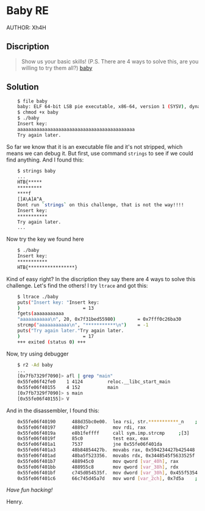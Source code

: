 # Baby RE
AUTHOR: Xh4H
## Discription
> Show us your basic skills! (P.S. There are 4 ways to solve this, are you willing to try them all?) [baby](https://github.com/Henry1601/HackTheBox-Writeup/blob/main/Reverse%20Engineering/Baby%20RE/baby)
## Solution
```bash
	$ file baby
	baby: ELF 64-bit LSB pie executable, x86-64, version 1 (SYSV), dynamically linked, interpreter /lib64/ld-linux-x86-64.so.2, BuildID[sha1]=25adc53b89f781335a27bf1b81f5c4cb74581022, for GNU/Linux 3.2.0, not stripped
	$ chmod +x baby
	$ ./baby
	Insert key: 
	aaaaaaaaaaaaaaaaaaaaaaaaaaaaaaaaaaaaaaaaaaa
	Try again later.
```
So far we know that it is an executable file and it's not stripped, which means we can debug it. But first, use command `strings` to see if we could find anything. And I found this:
```bash
	$ strings baby
	...
	HTB{*****
	*********
	****f
	[]A\A]A^A_
	Dont run `strings` on this challenge, that is not the way!!!!
	Insert key: 
	***********
	Try again later.
	...
```
Now try the key we found here
```bash
	$ ./baby
	Insert key:
	***********
	HTB{*****************}
```
Kind of easy right? In the discription they say there are 4 ways to solve this challenge. Let's find the others!
I try `ltrace` and got this:
```bash
	$ ltrace ./baby
	puts("Insert key: "Insert key: 
	)						= 13
	fgets(aaaaaaaaaaa
	"aaaaaaaaaaa\n", 20, 0x7f31bed55980)		= 0x7fff0c26ba30
	strcmp("aaaaaaaaaaa\n", "***********\n")	= -1
	puts("Try again later."Try again later.
	)						= 17
	+++ exited (status 0) +++
```
Now, try using debugger
```bash
	$ r2 -Ad baby
	...
	[0x7fb7329f7090]> afl | grep "main"
	0x55fe06f42fe0    1 4124         reloc.__libc_start_main
	0x55fe06f40155    4 152          main
	[0x7fb7329f7090]> s main
	[0x55fe06f40155]> V
```
And in the disassembler, I found this:
```bash
	0x55fe06f40190      488d35bc0e00.  lea rsi, str.***********_n    ; 0x55fe06f41053 ; "***********\n"
	0x55fe06f40197      4889c7         mov rdi, rax
	0x55fe06f4019a      e8b1feffff     call sym.imp.strcmp     ;[3]
	0x55fe06f4019f      85c0           test eax, eax
	0x55fe06f401a1      7537           jne 0x55fe06f401da
	0x55fe06f401a3      48b84854427b.  movabs rax, 0x594234427b425448    ; 'HTB{****'
	0x55fe06f401ad      48ba5f523356.  movabs rdx, 0x3448545f5633525f    ; '********'
	0x55fe06f401b7      488945c0       mov qword [var_40h], rax
	0x55fe06f401bb      488955c8       mov qword [var_38h], rdx
	0x55fe06f401bf      c745d054535f.  mov dword [var_30h], 0x455f5354    ; '****'
	0x55fe06f401c6      66c745d45a7d   mov word [var_2ch], 0x7d5a    ; '*}'
```

*Have fun hacking!*

Henry.
